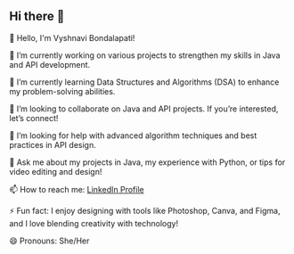 ## Hi there 👋
👋 Hello, I'm Vyshnavi Bondalapati!

🔭 I’m currently working on various projects to strengthen my skills in Java and API development.

🌱 I’m currently learning Data Structures and Algorithms (DSA) to enhance my problem-solving abilities.

👯 I’m looking to collaborate on Java and API projects. If you’re interested, let’s connect!

🤔 I’m looking for help with advanced algorithm techniques and best practices in API design.

💬 Ask me about my projects in Java, my experience with Python, or tips for video editing and design!

📫 How to reach me: [LinkedIn Profile](https://www.linkedin.com/in/vyshnavibondalapati)

⚡ Fun fact: I enjoy designing with tools like Photoshop, Canva, and Figma, and I love blending creativity with technology!

😄 Pronouns: She/Her
<!--
**Vyshnavi1322/Vyshnavi1322** is a ✨ _special_ ✨ repository because its `README.md` (this file) appears on your GitHub profile.
# 👋 Hello, I'm Vyshnavi Bondalapati!

🔭 I’m currently working on various projects to strengthen my skills in Java and API development.

🌱 I’m currently learning Data Structures and Algorithms (DSA) to enhance my problem-solving abilities.

👯 I’m looking to collaborate on Java and API projects. If you’re interested, let’s connect!

🤔 I’m looking for help with advanced algorithm techniques and best practices in API design.

💬 Ask me about my projects in Java, my experience with Python, or tips for video editing and design!

📫 How to reach me: [LinkedIn Profile](https://www.linkedin.com/in/vyshnavibondalapati)

⚡ Fun fact: I enjoy designing with tools like Photoshop, Canva, and Figma, and I love blending creativity with technology!

😄 Pronouns: She/Her

<img src="https://raw.githubusercontent.com/GSSoC24/Postman-Challenge/main/docs/assets/Postman%20White.png" width="100px" height="100px" /> 

